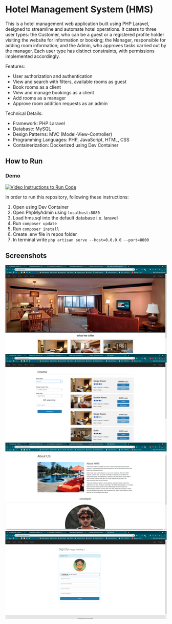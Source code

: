 # Hotel Management System (HMS)
This is a hotel management web application built using PHP Laravel, designed to streamline and automate hotel operations. It caters to three user types: the Customer, who can be a guest or a registered profile holder visiting the website for information or booking; the Manager, responsible for adding room information; and the Admin, who approves tasks carried out by the manager. Each user type has distinct constraints, with permissions implemented accordingly.

Features:
- User authorization and authentication
- View and search with filters, available rooms as guest
- Book rooms as a client
- View and manage bookings as a client
- Add rooms as a manager
- Approve room addition requests as an admin

Technical Details:
- Framework: PHP Laravel
- Database: MySQL
- Design Patterns: MVC (Model-View-Controller)
- Programming Languages: PHP, JavaScript, HTML, CSS
- Containerization: Dockerized using Dev Container

## How to Run
### Demo
[![Video Instructions to Run Code](https://i.ytimg.com/vi/bte1UPU9dZQ/hqdefault.jpg)](https://www.youtube.com/watch?v=bte1UPU9dZQ)

In order to run this repository, following these instructions:
1) Open using Dev Container
5) Open PhpMyAdmin using `localhost:8080`
6) Load hms.sql into the default database i.e. laravel
7) Run `composer update`
8) Run `composer install`
9) Create .env file in repos folder
10) In terminal write `php artisan serve --host=0.0.0.0 --port=8000`

## Screenshots
![](https://github.com/asad1996172/HMS/blob/master/1.png)
![](https://github.com/asad1996172/HMS/blob/master/2.png)
![](https://github.com/asad1996172/HMS/blob/master/3.png)
![](https://github.com/asad1996172/HMS/blob/master/4.png)
